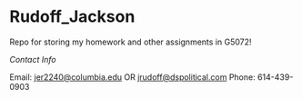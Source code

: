 # Rudoff_Jackson
Repo for storing my homework and other assignments in G5072!

*Contact Info*

Email: jer2240@columbia.edu OR jrudoff@dspolitical.com
Phone: 614-439-0903


